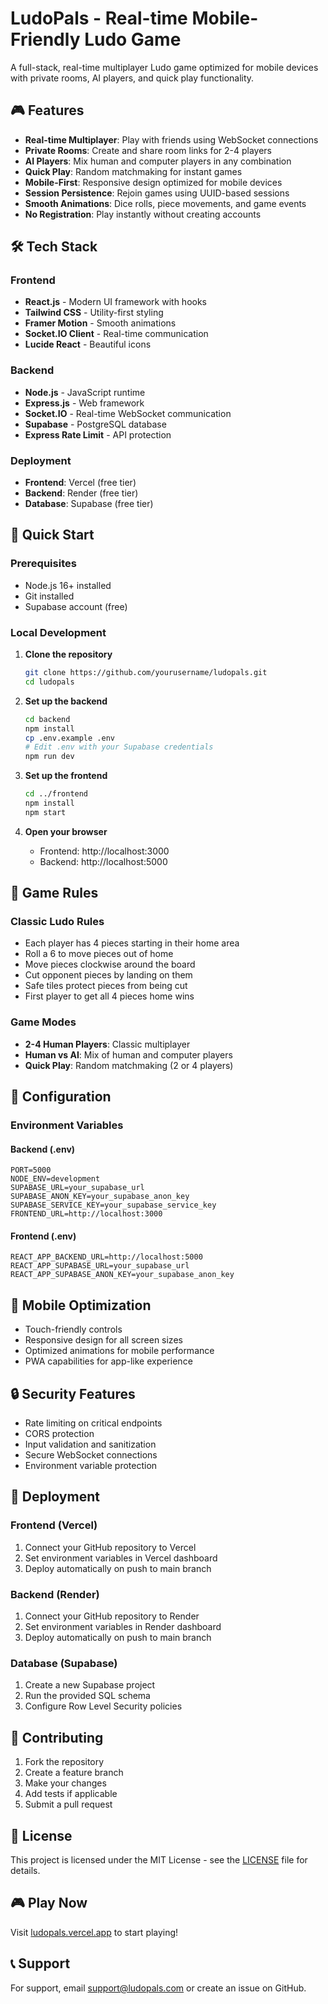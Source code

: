 # LudoPals - Real-time Mobile-Friendly Ludo Game

A full-stack, real-time multiplayer Ludo game optimized for mobile devices with private rooms, AI players, and quick play functionality.

## 🎮 Features

- **Real-time Multiplayer**: Play with friends using WebSocket connections
- **Private Rooms**: Create and share room links for 2-4 players
- **AI Players**: Mix human and computer players in any combination
- **Quick Play**: Random matchmaking for instant games
- **Mobile-First**: Responsive design optimized for mobile devices
- **Session Persistence**: Rejoin games using UUID-based sessions
- **Smooth Animations**: Dice rolls, piece movements, and game events
- **No Registration**: Play instantly without creating accounts

## 🛠 Tech Stack

### Frontend
- **React.js** - Modern UI framework with hooks
- **Tailwind CSS** - Utility-first styling
- **Framer Motion** - Smooth animations
- **Socket.IO Client** - Real-time communication
- **Lucide React** - Beautiful icons

### Backend
- **Node.js** - JavaScript runtime
- **Express.js** - Web framework
- **Socket.IO** - Real-time WebSocket communication
- **Supabase** - PostgreSQL database
- **Express Rate Limit** - API protection

### Deployment
- **Frontend**: Vercel (free tier)
- **Backend**: Render (free tier)
- **Database**: Supabase (free tier)

## 🚀 Quick Start

### Prerequisites
- Node.js 16+ installed
- Git installed
- Supabase account (free)

### Local Development

1. **Clone the repository**
   ```bash
   git clone https://github.com/yourusername/ludopals.git
   cd ludopals
   ```

2. **Set up the backend**
   ```bash
   cd backend
   npm install
   cp .env.example .env
   # Edit .env with your Supabase credentials
   npm run dev
   ```

3. **Set up the frontend**
   ```bash
   cd ../frontend
   npm install
   npm start
   ```

4. **Open your browser**
   - Frontend: http://localhost:3000
   - Backend: http://localhost:5000

## 🎯 Game Rules

### Classic Ludo Rules
- Each player has 4 pieces starting in their home area
- Roll a 6 to move pieces out of home
- Move pieces clockwise around the board
- Cut opponent pieces by landing on them
- Safe tiles protect pieces from being cut
- First player to get all 4 pieces home wins

### Game Modes
- **2-4 Human Players**: Classic multiplayer
- **Human vs AI**: Mix of human and computer players
- **Quick Play**: Random matchmaking (2 or 4 players)

## 🔧 Configuration

### Environment Variables

#### Backend (.env)
```env
PORT=5000
NODE_ENV=development
SUPABASE_URL=your_supabase_url
SUPABASE_ANON_KEY=your_supabase_anon_key
SUPABASE_SERVICE_KEY=your_supabase_service_key
FRONTEND_URL=http://localhost:3000
```

#### Frontend (.env)
```env
REACT_APP_BACKEND_URL=http://localhost:5000
REACT_APP_SUPABASE_URL=your_supabase_url
REACT_APP_SUPABASE_ANON_KEY=your_supabase_anon_key
```

## 📱 Mobile Optimization

- Touch-friendly controls
- Responsive design for all screen sizes
- Optimized animations for mobile performance
- PWA capabilities for app-like experience

## 🔒 Security Features

- Rate limiting on critical endpoints
- CORS protection
- Input validation and sanitization
- Secure WebSocket connections
- Environment variable protection

## 🚀 Deployment

### Frontend (Vercel)
1. Connect your GitHub repository to Vercel
2. Set environment variables in Vercel dashboard
3. Deploy automatically on push to main branch

### Backend (Render)
1. Connect your GitHub repository to Render
2. Set environment variables in Render dashboard
3. Deploy automatically on push to main branch

### Database (Supabase)
1. Create a new Supabase project
2. Run the provided SQL schema
3. Configure Row Level Security policies

## 🤝 Contributing

1. Fork the repository
2. Create a feature branch
3. Make your changes
4. Add tests if applicable
5. Submit a pull request

## 📄 License

This project is licensed under the MIT License - see the [LICENSE](LICENSE) file for details.

## 🎮 Play Now

Visit [ludopals.vercel.app](https://ludopals.vercel.app) to start playing!

## 📞 Support

For support, email support@ludopals.com or create an issue on GitHub.